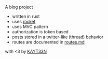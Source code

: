 A blog project

 - written in rust
 - uses [rocket](https://rocket.rs/)
 - uses MVC pattern
- authorization is token based
- posts stored in a twitter-like (thread) behavior
- routes are documented in [routes.md](https://github.com/KAYT33N/rust_blog/blob/master/routes.md)

with <3 by [KAYT33N](https://github.com/KAYT33N)
